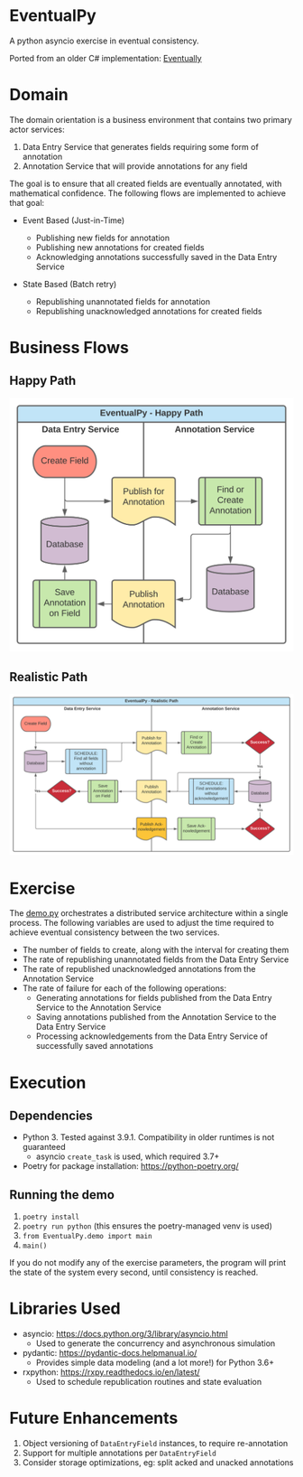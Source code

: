 # EventualPy
A python asyncio exercise in eventual consistency.

Ported from an older C# implementation: [Eventually](https://github.com/david-a-jetter/Eventually)

# Domain
The domain orientation is a business environment that contains two primary actor services:

1. Data Entry Service that generates fields requiring some form of annotation
2. Annotation Service that will provide annotations for any field

The goal is to ensure that all created fields are eventually annotated, with mathematical confidence. 
The following flows are implemented to achieve that goal:
* Event Based (Just-in-Time)
  * Publishing new fields for annotation
  * Publishing new annotations for created fields
  * Acknowledging annotations successfully saved in the Data Entry Service
    
* State Based (Batch retry)
  * Republishing unannotated fields for annotation
  * Republishing unacknowledged annotations for created fields
    
# Business Flows

## Happy Path

![Happy Path Flow](./doc/images/happy_path.svg "Happy Path Flow")

## Realistic Path

![Realistic Path Flow](./doc/images/realistic_path.svg "Realistic Path Flow")
# Exercise

The [demo.py](EventualPy/demo.py) orchestrates a distributed service architecture within a single process. 
The following variables are used to adjust the time required to achieve eventual consistency between the two services.

* The number of fields to create, along with the interval for creating them
* The rate of republishing unannotated fields from the Data Entry Service
* The rate of republished unacknowledged annotations from the Annotation Service
* The rate of failure for each of the following operations:
    * Generating annotations for fields published from the Data Entry Service to the Annotation Service
    * Saving annotations published from the Annotation Service to the Data Entry Service
    * Processing acknowledgements from the Data Entry Service of successfully saved annotations
    
# Execution
## Dependencies
* Python 3. Tested against 3.9.1. Compatibility in older runtimes is not guaranteed
  * asyncio `create_task` is used, which required 3.7+
* Poetry for package installation: https://python-poetry.org/

## Running the demo
1. `poetry install`
1. `poetry run python` (this ensures the poetry-managed venv is used)
1. `from EventualPy.demo import main`
1. `main()`

If you do not modify any of the exercise parameters, 
the program will print the state of the system every second, 
until consistency is reached.

# Libraries Used

* asyncio: https://docs.python.org/3/library/asyncio.html
  * Used to generate the concurrency and asynchronous simulation
* pydantic: https://pydantic-docs.helpmanual.io/
  * Provides simple data modeling (and a lot more!) for Python 3.6+
* rxpython: https://rxpy.readthedocs.io/en/latest/
  * Used to schedule republication routines and state evaluation

# Future Enhancements

1. Object versioning of `DataEntryField` instances, to require re-annotation
1. Support for multiple annotations per `DataEntryField`
1. Consider storage optimizations, eg: split acked and unacked annotations